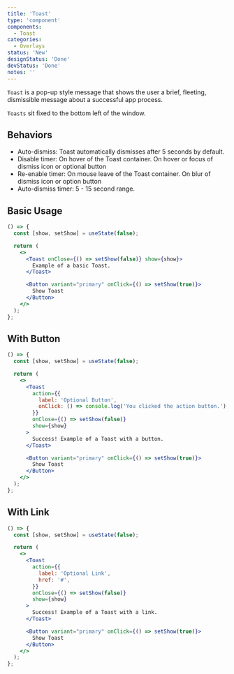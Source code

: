 ```yaml
---
title: 'Toast'
type: 'component'
components:
  - Toast
categories:
  - Overlays
status: 'New'
designStatus: 'Done'
devStatus: 'Done'
notes: ''
---
```


`Toast` is a pop-up style message that shows the user a brief, fleeting, dismissible message about a successful app process.

`Toasts` sit fixed to the bottom left of the window.

## Behaviors

<ul>
  <li>Auto-dismiss: Toast automatically dismisses after 5 seconds by default.</li>
  <li>Disable timer: On hover of the Toast container. On hover or focus of dismiss icon or optional button</li>
  <li>Re-enable timer: On mouse leave of the Toast container. On blur of dismiss icon or option button</li>
  <li>Auto-dismiss timer: 5 - 15 second range.</li>
</ul>

## Basic Usage

```jsx live
() => {
  const [show, setShow] = useState(false);

  return (
    <>
      <Toast onClose={() => setShow(false)} show={show}>
        Example of a basic Toast.
      </Toast>

      <Button variant="primary" onClick={() => setShow(true)}>
        Show Toast
      </Button>
    </>
  );
};
```

## With Button

```jsx live
() => {
  const [show, setShow] = useState(false);

  return (
    <>
      <Toast
        action={{
          label: 'Optional Button',
          onClick: () => console.log('You clicked the action button.'),
        }}
        onClose={() => setShow(false)}
        show={show}
      >
        Success! Example of a Toast with a button.
      </Toast>

      <Button variant="primary" onClick={() => setShow(true)}>
        Show Toast
      </Button>
    </>
  );
};
```

## With Link

```jsx live
() => {
  const [show, setShow] = useState(false);

  return (
    <>
      <Toast
        action={{
          label: 'Optional Link',
          href: '#',
        }}
        onClose={() => setShow(false)}
        show={show}
      >
        Success! Example of a Toast with a link.
      </Toast>

      <Button variant="primary" onClick={() => setShow(true)}>
        Show Toast
      </Button>
    </>
  );
};
```
